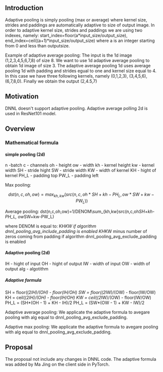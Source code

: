 ## Introduction
Adaptive pooling is simply pooling (max or average) where kernel size, strides and paddings are automatically adaptive to size of output image. In order to adaptive kernel size,
strides and paddings we are using two indexes, namely:
start_index=floor(a*input_size/output_size),
end_index=ceil((a+1)*input_size/output_size)
where a is an integer starting from 0 and less than outputsize.

Example of adaptive average pooling:
The input is the 1d image (1,2,3,4,5,6,7,8) of size 8. We want to use 1d adaptive average pooling to obtain 1d image of size 3. The adaptive average pooling 1d uses average
pooling 1d with padding and strides egual to one and kernel size equal to 4. In this case we have three following kernels, namely (0,1,2,3), (3,4,5,6), (6,7,8,0). Finally we obtain
the output (2,4.5,7)

## Motivation
DNNL doesn't support adaptive pooling. Adaptive average polling 2d is used in ResNet101 model.


## Overview

### Mathematical formula


#### simple pooling (2d)

n -batch
c - channels
oh - height
ow - width
kh - kernel height
kw - kernel width
SH - stride hight
SW - stride width
KW - width of kernel
KH - hight of kernel
PH_L - padding top
PW_L - padding left

Max pooling:
```math
dst(n,c,oh,ow)=max_{kh,kw}(src(n,c,oh*SH+kh-PH_L, ow*SW+kw-PW_L))
```

Average pooling:
dst(n,c,oh,ow)=1/DENOM\sum_{kh,kw}src(n,c,oh*SH+kh-PH_L, ow*SW+kw-PW_L)

where DENOM is equal to:
KH*KW if algorithm dnnl_pooling_avg_include_padding is enabled
KH*KW minus number of zeros coming from padding if algorithm dnnl_pooling_avg_exclude_padding is enabled

#### Adaptive pooling (2d)

IH - hight of input
OH - hight of output
IW - width of input
OW - width of output
alg - algotithm

##### Adaptive formula

SH = floor((2*IH)/(OH) - floor(IH/OH)
SW = floor((2*IW)/(OW) - floor(IW/OW)
KH = ceil((2*IH)/(OH) - floor(IH/OH)
KW = ceil((2*IW)/(OW) - floor(IW/OW)
PH_L = (SH*(OH - 1) + KH - IH)/2
PH_L = (SW*(OW - 1) + KW - IW)/2


Adaptive average pooling:
We applicate the adaptive formula to avegare pooling with alg equal to dnnl_pooling_avg_exclude_padding.

Adaptive max pooling:
We applicate the adaptive formula to avegare pooling with alg equal to dnnl_pooling_avg_exclude_padding.

	


## Proposal

The proposal not include any changes in DNNL code. The adaptive formula was added by Ma Jing on the client side in PyTorch.